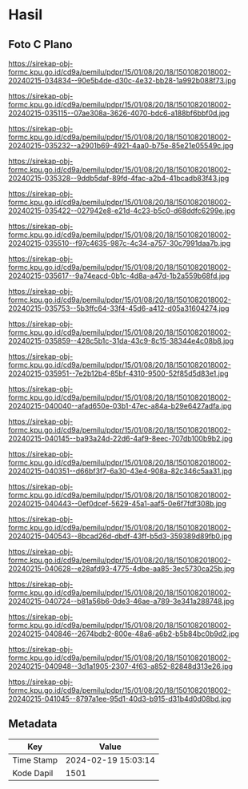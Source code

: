 # Hasil

## Foto C Plano

https://sirekap-obj-formc.kpu.go.id/cd9a/pemilu/pdpr/15/01/08/20/18/1501082018002-20240215-034834--90e5b4de-d30c-4e32-bb28-1a992b088f73.jpg

https://sirekap-obj-formc.kpu.go.id/cd9a/pemilu/pdpr/15/01/08/20/18/1501082018002-20240215-035115--07ae308a-3626-4070-bdc6-a188bf6bbf0d.jpg

https://sirekap-obj-formc.kpu.go.id/cd9a/pemilu/pdpr/15/01/08/20/18/1501082018002-20240215-035232--a2901b69-4921-4aa0-b75e-85e21e05549c.jpg

https://sirekap-obj-formc.kpu.go.id/cd9a/pemilu/pdpr/15/01/08/20/18/1501082018002-20240215-035328--9ddb5daf-89fd-4fac-a2b4-41bcadb83f43.jpg

https://sirekap-obj-formc.kpu.go.id/cd9a/pemilu/pdpr/15/01/08/20/18/1501082018002-20240215-035422--027942e8-e21d-4c23-b5c0-d68ddfc6299e.jpg

https://sirekap-obj-formc.kpu.go.id/cd9a/pemilu/pdpr/15/01/08/20/18/1501082018002-20240215-035510--f97c4635-987c-4c34-a757-30c7991daa7b.jpg

https://sirekap-obj-formc.kpu.go.id/cd9a/pemilu/pdpr/15/01/08/20/18/1501082018002-20240215-035617--9a74eacd-0b1c-4d8a-a47d-1b2a559b68fd.jpg

https://sirekap-obj-formc.kpu.go.id/cd9a/pemilu/pdpr/15/01/08/20/18/1501082018002-20240215-035753--5b3ffc64-33f4-45d6-a412-d05a31604274.jpg

https://sirekap-obj-formc.kpu.go.id/cd9a/pemilu/pdpr/15/01/08/20/18/1501082018002-20240215-035859--428c5b1c-31da-43c9-8c15-38344e4c08b8.jpg

https://sirekap-obj-formc.kpu.go.id/cd9a/pemilu/pdpr/15/01/08/20/18/1501082018002-20240215-035951--7e2b12b4-85bf-4310-9500-52f85d5d83e1.jpg

https://sirekap-obj-formc.kpu.go.id/cd9a/pemilu/pdpr/15/01/08/20/18/1501082018002-20240215-040040--afad650e-03b1-47ec-a84a-b29e6427adfa.jpg

https://sirekap-obj-formc.kpu.go.id/cd9a/pemilu/pdpr/15/01/08/20/18/1501082018002-20240215-040145--ba93a24d-22d6-4af9-8eec-707db100b9b2.jpg

https://sirekap-obj-formc.kpu.go.id/cd9a/pemilu/pdpr/15/01/08/20/18/1501082018002-20240215-040351--d66bf3f7-6a30-43e4-908a-82c346c5aa31.jpg

https://sirekap-obj-formc.kpu.go.id/cd9a/pemilu/pdpr/15/01/08/20/18/1501082018002-20240215-040443--0ef0dcef-5629-45a1-aaf5-0e6f7fdf308b.jpg

https://sirekap-obj-formc.kpu.go.id/cd9a/pemilu/pdpr/15/01/08/20/18/1501082018002-20240215-040543--8bcad26d-dbdf-43ff-b5d3-359389d89fb0.jpg

https://sirekap-obj-formc.kpu.go.id/cd9a/pemilu/pdpr/15/01/08/20/18/1501082018002-20240215-040628--e28afd93-4775-4dbe-aa85-3ec5730ca25b.jpg

https://sirekap-obj-formc.kpu.go.id/cd9a/pemilu/pdpr/15/01/08/20/18/1501082018002-20240215-040724--b81a56b6-0de3-46ae-a789-3e341a288748.jpg

https://sirekap-obj-formc.kpu.go.id/cd9a/pemilu/pdpr/15/01/08/20/18/1501082018002-20240215-040846--2674bdb2-800e-48a6-a6b2-b5b84bc0b9d2.jpg

https://sirekap-obj-formc.kpu.go.id/cd9a/pemilu/pdpr/15/01/08/20/18/1501082018002-20240215-040948--3d1a1905-2307-4f63-a852-82848d313e26.jpg

https://sirekap-obj-formc.kpu.go.id/cd9a/pemilu/pdpr/15/01/08/20/18/1501082018002-20240215-041045--8797a1ee-95d1-40d3-b915-d31b4d0d08bd.jpg


## Metadata

| Key        | Value               |
| ---------- | ------------------- |
| Time Stamp | 2024-02-19 15:03:14 |
| Kode Dapil | 1501                |



